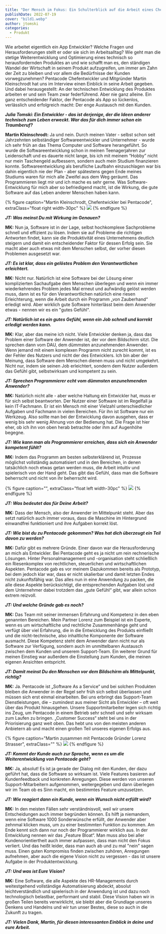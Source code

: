 ```yaml
---
title: "Der Mensch im Fokus: Ein Schulterblick auf die Arbeit eines Chef-Entwicklers"
publishDate: 2022-07-19
cover: "bild1.webp"
author: jtomski
categories:
  - Produkt
---
```


Wie arbeitet eigentlich ein App Entwickler? Welche Fragen und Herausforderungen
stellt er oder sie sich im Arbeitsalltag? Wie geht man die stetige
Weiterentwicklung und Optimierung eines technisch so herausfordernden Produktes
an und wie schafft man es, den ständigen Wandel der Wirtschaft in seinem Produkt
aufzugreifen, um immer am Zahn der Zeit zu bleiben und vor allem die Bedürfnisse
der Kunden vorwegzunehmen? Pentacode Chefentwickler und Mitgründer Martin
Kleinschrodt hat uns im Interview einen Einblick in seine Arbeit gegeben. Und
dabei herausgestellt: An der technischen Entwicklung des Produktes
arbeiten er und sein Team zwar federführend. Aber nie ganz alleine. Ein ganz
entscheidender Faktor, der Pentacode als App so lückenlos, verlässlich und
erfolgreich macht: Der enge Austausch mit den Kunden.

_**Julia Tomski: Ein Entwickler - das ist derjenige, der die Ideen anderer
technisch zum Leben erweckt. War das für dich immer schon ein Traumberuf?**_

**Martin Kleinschrodt:** Ja und nein. Durch meinen Vater - selbst schon seit Jahrzehnten
selbständiger Softwareentwickler und Unternehmer - wurde ich sehr früh an das
Thema Computer und Software herangeführt. So wurde die Softwareentwicklung
schon in meinen Teenagerjahren zur Leidenschaft und es dauerte nicht lange, bis
ich mit meinem “Hobby” nicht nur mein Taschengeld aufbessern, sondern auch mein
Studium finanzieren konnte. Softwareentwicklung als berufliche Laufbahn einzuschlagen
war bis dahin eigentlich nie der Plan - aber spätestens gegen Ende meines Studiums waren
für mich alle Zweifel aus dem Weg geräumt. Das Programmieren liegt mir und ich mache es sehr
gerne. Was Software-Entwicklung für mich aber so befriedigend macht, ist die Wirkung, die
gute Software auf das Leben anderer Menschen haben kann.

{% figure caption="Martin Kleinschrodt, Chefentwickler bei Pentacode", extraClass="float right width-30pc" %}
<img src="bild2.webp" />
{% endfigure %}

_**JT: Was meinst Du mit Wirkung im Genauen?**_

**MK:** Nun ja, Software ist in der Lage, selbst hochkomplexe Sachprobleme
schnell und effizient zu lösen. Indem sie auf Probleme die richtigen Antworten
findet, kann sie die Produktivität eines Unternehmens deutlich steigern und
damit ein entscheidender Faktor für dessen Erfolg sein. Sie macht aber auch etwas
mit dem Menschen selbst, der vorher diesen Problemen ausgesetzt war.

_**JT: Es ist klar, dass ein gelöstes Problem den Verantwortlichen erleichtert.**_

**MK:** Nicht nur. Natürlich ist eine Software bei der Lösung einer
komplizierten Sachaufgabe dem Menschen überlegen und wenn ein immer
wiederkehrendes Problem jedes Mal erneut und aufwändig gelöst werden muss, dann
ist es für den Verantwortlichen natürlich eine riesen Erleichterung, wenn die
Arbeit durch ein Programm „von Zauberhand“ erledigt wird. Aber wirklich gute
Software hinterlässt beim dem Anwender etwas - nennen wir es ein "gutes
Gefühl".

_**JT: Natürlich ist es ein gutes Gefühl, wenn ein Job schnell und korrekt erledigt werden kann.**_

**MK:** Klar, aber das meine ich nicht. Viele Entwickler denken ja, dass das
Problem einer Software der Anwender ist, der vor dem Bildschirm sitzt. Die
sprechen dann vom DAU, dem dümmsten anzunehmenden Anwender. Wenn jemand mit
einem komplexen Programm nicht zurecht kommt, ist es der Fehler des Nutzers und
nicht der des Entwicklers. Ich bin aber der Meinung, dass Software dem Menschen
dienen muss und nicht umgekehrt. Nicht nur, indem sie seinen Job erleichtert,
sondern dem Nutzer außerdem das Gefühl gibt, selbstwirksam und kompetent zu sein.

_**JT: Sprechen Programmierer echt vom dümmsten anzunehmenden Anwender?**_

**MK:** Natürlich nicht alle - aber welche Haltung ein Entwickler hat, muss er
für sich selbst beantworten. Der Nutzer einer Software ist im Regelfall ja kein
IT-Fachmann. Er ist ein Mensch mit einer Vielzahl unterschiedlicher
Aufgaben und Fachmann in vielen Bereichen. Für ihn ist Software nur ein
Werkzeug. Also sollte man bei der Entwicklung davon ausgehen, dass er
wenig bis sehr wenig Ahnung von der Bedienung hat. Die Frage ist hier eher, ob
ich ihn von oben herab betrachte oder ihm auf Augenhöhe begegne.

_**JT: Wie kann man als Programmierer erreichen, dass sich ein Anwender kompetent fühlt?**_

**MK:** Indem das Programm am besten selbsterklärend ist, Prozesse möglichst
vollständig automatisiert und in den Bereichen, in denen tatsächlich noch etwas
getan werden muss, die Arbeit intuitiv und spielerisch von der Hand geht. Das
gibt das Gefühl, dass man die Software beherrscht und nicht von ihr beherrscht
wird.

{% figure caption="", extraClass="float left width-30pc" %}
<img src="bild3.webp" />
{% endfigure %}

_**JT: Was bedeutet das für Deine Arbeit?**_

**MK:** Dass der Mensch, also der Anwender im Mittelpunkt steht. Aber das
setzt natürlich auch immer voraus, dass die Maschine im Hintergrund einwandfrei
funktioniert und ihre Aufgaben korrekt löst.

_**JT: Wie bist du zu Pentacode gekommen? Was hat dich überzeugt ein Teil davon zu werden?**_

**MK:** Dafür gibt es mehrere Gründe. Einer davon war die Herausforderung an
mich als Entwickler. Bei Pentacode geht es ja nicht um rein rechnerische
Lösungen. Hinter Personalmanagement und -organisation steht schließlich ein
Riesenkomplex von rechtlichen, steuerlichen und wirtschaftlichen Aspekten.
Pentacode gab es vor meinem Dazukommen bereits als Prototyp, bei dem jedoch
klar war, dass er nicht skalierbar und damit letzten Endes nicht zukunftsfähig
war. Das alles nun in eine Anwendung zu packen, die alle diese Aspekte
berücksichtigt, die entsprechenden Aufgaben löst und dem Unternehmer dabei
trotzdem das „gute Gefühl“ gibt, war allein schon extrem reizvoll.

_**JT: Und welche Gründe gab es noch?**_

**MK:** Das Team mit seiner immensen Erfahrung und Kompetenz in den eben
genannten Bereichen. Mein Partner Lorenz zum Beispiel ist ein Experte, wenn es
um wirtschaftliche und rechtliche Zusammenhänge geht und verfügt über viel
Erfahrung, die in die Entwicklung des Produkts einfließt und die
nicht-technische, also inhaltliche Komponente der Software ausmacht. Diese
Kompetenz steht dem Anwender dann nicht nur als Software zur Verfügung, sondern
auch im unmittelbaren Austausch zwischen dem Kunden und unserem Support-Team.
Ein weiterer Grund für meinen Einstieg war außerdem die Einstellung zum Kunden,
die meinen eigenen Ansichten entspricht.

_**JT: Damit meinst Du den Menschen vor dem Bildschirm als Mittelpunkt, richtig?**_

**MK:** Ja. Pentacode ist „Software As a Service“ und bei solchen Produkten
bleiben die Anwender in der Regel sehr früh sich selbst überlassen und müssen
sich erst einmal einarbeiten. Bei uns erbringt das Support-Team
Dienstleistungen, die – zumindest aus meiner Sicht als Entwickler – oft weit
über das Produkt hinausgehen. Unsere Supportmitarbeiter legen sich richtig ins
Zeug, um Pentacode in einem Betrieb sehr schnell und sehr wirksam zum Laufen zu
bringen. „Customer Success“ steht bei uns in der Priorisierung ganz weit oben.
Das hebt uns von den meisten anderen Anbietern ab und macht einen großen Teil
unseres eigenen Erfolgs aus.

{% figure caption="Martin zusammen mit Pentacode Gründer Lorenz Strasser", extraClass="" %}
<img src="bild4.webp" />
{% endfigure %}

_**JT: Kommt der Kunde auch zur Sprache, wenn es um die Weiterentwicklung von Pentacode geht?**_

**MK:** Ja, absolut! Es ist ja gerade der Dialog mit den Kunden, der dazu
geführt hat, dass die Software so wirksam ist. Viele Features basieren auf
Kundenfeedback und konkreten Anregungen. Diese werden von unseren
Support-Mitarbeitern aufgenommen, weitergegeben und dann überlegen wir im Team
ob es Sinn macht, ein bestimmtes Feature umzusetzen.

_**JT: Wie reagiert dann ein Kunde, wenn ein Wunsch nicht erfüllt wird?**_

**MK:** In den meisten Fällen sehr verständnisvoll, weil wir unsere
Entscheidungen auch immer begründen können. Es hilft ja
niemandem, wenn eine Software 1000 Sonderwünsche erfüllt, der Anwender aber zehnmal
klicken muss, um zu einer bestimmten Funktion zu kommen. Am Ende kennt sich dann
nur noch der Programmierer wirklich aus. In der Entwicklung nennen wir das
„Feature Bloat“. Man muss also bei aller Kundenorientiertheit auch immer
aufpassen, dass man nicht den Fokus verliert. Und das heißt leider, dass man
auch ab und zu mal "nein" sagen muss. Einen guten Kompromiss finden zwischen
zuhören, Anregungen aufnehmen, aber auch die eigene Vision nicht zu vergessen -
das ist unsere Aufgabe in der Produktentwicklung.

_**JT: Und was ist Eure Vision?**_

**MK:** Eine Software, die alle Aspekte des HR-Managements durch weitestgehend
vollständige Automatisierung abdeckt, absolut leichtverständlich und spielerisch
in der Anwendung ist und dazu noch technologisch belastbar, performant und
stabil. Diese Vision haben wir in großen Teilen bereits verwirklicht, sie bleibt
aber die Grundlage unseres Denkens und Handelns und wir tun unser Bestes, diese
so auch in die Zukunft zu tragen.

_**JT: Vielen Dank, Martin, für diesen interessanten Einblick in deine und eure Arbeit.**_
